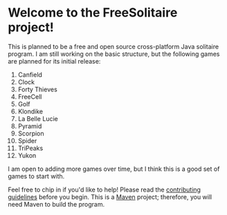 # Welcome to the FreeSolitaire project!
This is planned to be a free and open source cross-platform Java solitaire program. I am still working on the basic structure, but the following games are planned for its initial release:
1. Canfield
2. Clock
3. Forty Thieves
4. FreeCell
5. Golf
6. Klondike
7. La Belle Lucie
8. Pyramid
9. Scorpion
10. Spider
11. TriPeaks
12. Yukon

I am open to adding more games over time, but I think this is a good set of games to start with.

Feel free to chip in if you'd like to help! Please read the [contributing guidelines](/CONTRIBUTING.md) before you begin. This is a [Maven](https://maven.apache.org/) project; therefore, you will need Maven to build the program.